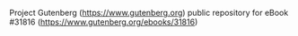 Project Gutenberg (https://www.gutenberg.org) public repository for eBook #31816 (https://www.gutenberg.org/ebooks/31816)
